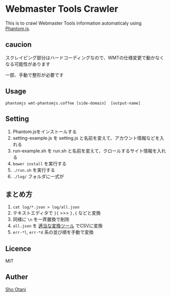 Webmaster Tools Crawler
====

This is to crawl Webmaster Tools information automaticaly using [Phantom.js](http://phantomjs.org/).

## caucion

スクレイピング部分はハードコーディングなので、WMTの仕様変更で動かなくなる可能性があります

一部、手動で整形が必要です

## Usage

```
phantomjs wmt-phantomjs.coffee [side-domain]  [output-name]
```

## Setting

  1. Phantom.jsをインストールする
  1. setting-example.js を setting.js と名前を変えて、アカウント情報などを入れる
  1. run-example.sh を run.sh と名前を変えて、クロールするサイト情報を入れる
  1. `bower install` を実行する
  1. `./run.sh` を実行する
  1. `./log/` フォルダに一式が

## まとめ方

  1. `cat log/*.json > log/all.json`
  2. テキストエディタで `}{` >>> `},{` などと変換
  3. 同様に `\n` を一斉置換で削除
  4. `all.json` を [適当な変換ツール](http://konklone.io/json/) でCSVに変換
  5. `err-*l`, `err-*d` 系の並び順を手動で変換

## Licence

MIT

## Auther

[Sho Otani](beijaflor.jp)
